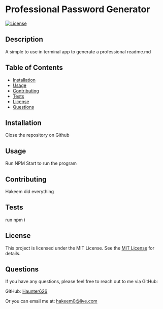 # Professional Password Generator
  [![License](https://img.shields.io/badge/License-MIT-brightgreen.svg)](https://opensource.org/licenses/MIT)
  
  ## Description
  
  A simple to use in terminal app to generate a professional readme.md
  
  ## Table of Contents
  - [Installation](#installation)
  - [Usage](#usage)
  - [Contributing](#contributing)
  - [Tests](#tests)
  - [License](#license)
  - [Questions](#questions)
  
  ## Installation
  
  Close the repository on Github
  
  ## Usage
  
  Run NPM Start to run the program
  
  ## Contributing
  
  Hakeem did everything
  
  ## Tests
  
  run npm i
  
  ## License
  
  This project is licensed under the MIT License. See the [MIT License]([License](https://opensource.org/licenses/MIT)) for details.
  
  
  
  ## Questions
  
  If you have any questions, please feel free to reach out to me via GitHub:
  
  GitHub: [Haunter626](https://github.com/Haunter626)
  
  Or you can email me at: [hakeem0@live.com](mailto:hakeem0@live.com)
  